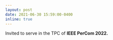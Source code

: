 ```yaml
---
layout: post
date: 2021-06-30 15:59:00-0400
inline: true
---
```


Invited to serve in the TPC of  <strong>  IEEE PerCom 2022.   <strong>



